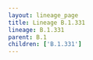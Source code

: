 ```yaml
---
layout: lineage_page
title: Lineage B.1.331
lineage: B.1.331
parent: B.1
children: ['B.1.331']
---
```

